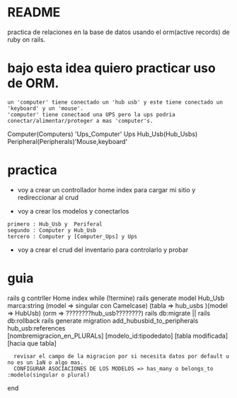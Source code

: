 # README

practica de relaciones en la base de datos usando el orm(active records) de ruby on rails.

# bajo esta idea quiero practicar uso de ORM.
```
un 'computer' tiene conectado un 'hub usb' y este tiene conectado un 'keyboard' y un 'mouse'.
'computer' tiene conectaod una UPS pero la ups podria conectar/alimentar/proteger a mas 'computer's.
```
Computer(Computers) 'Ups_Computer'  Ups
Hub_Usb(Hub_Usbs)  Peripheral(Peripherals)'Mouse,keyboard'

# practica

- voy a crear un controllador home index para cargar mi sitio y redireccionar al crud

- voy a crear los modelos y conectarlos
```
primero : Hub_Usb y  Periferal 
segundo : Computer y Hub_Usb
tercero : Computer y [Computer_Ups] y Ups 
```
- voy a crear el crud del inventario para controlarlo y probar

# guia
rails g contrller Home index
while (!termine)
      rails generate model Hub_Usb  marca:string (model => singular con Camelcase)  (tabla => hub_usbs )(model => HubUsb) (orm => ????????hub_usb????????)
      rails db:migrate  || rails db:rollback
      rails generate  migration  add_hubusbid_to_peripherals   hub_usb:references  
                                [nombremigracion_en_PLURALs]  [modelo_id:tipodedato]
                                   [tabla modificada]           [hacia que tabla]
                               
     
      revisar el campo de la migracion por si necesita datos por default u no es un 1aN o algo mas.
      CONFIGURAR ASOCIACIONES DE LOS MODELOS => has_many o belongs_to :modelo(singular o plural) 
       
end
  







